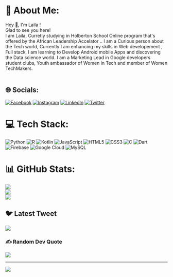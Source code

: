 # 💫 About Me:
Hey 👋, I'm Laila !<br>Glad to see you here!<br>I am Laila, Curretly studying in Holberton School Online program that's offered by the African Leadership Accelator .. I am a Curious person about the Tech world, Currently I am enhancing my skills in Web developement , Full stack, I am learning to Develop Android mobile Apps and discovering the Data science world. I am a Marketing Lead in Google developers student clubs, Youth ambassador of Women in Tech and member of Women TechMakers.<br><br>


## 🌐 Socials:
[![Facebook](https://img.shields.io/badge/Facebook-%231877F2.svg?logo=Facebook&logoColor=white)](https://facebook.com/https://www.facebook.com/profile.php?id=100048069981563) [![Instagram](https://img.shields.io/badge/Instagram-%23E4405F.svg?logo=Instagram&logoColor=white)](https://instagram.com/lailaeddaris) [![LinkedIn](https://img.shields.io/badge/LinkedIn-%230077B5.svg?logo=linkedin&logoColor=white)](https://linkedin.com/in/https://www.linkedin.com/in/lailaeddaris/) [![Twitter](https://img.shields.io/badge/Twitter-%231DA1F2.svg?logo=Twitter&logoColor=white)](https://twitter.com/LailaEddaris) 

# 💻 Tech Stack:
![Python](https://img.shields.io/badge/python-3670A0?style=flat&logo=python&logoColor=ffdd54) ![R](https://img.shields.io/badge/r-%23276DC3.svg?style=flat&logo=r&logoColor=white) ![Kotlin](https://img.shields.io/badge/kotlin-%230095D5.svg?style=flat&logo=kotlin&logoColor=white) ![JavaScript](https://img.shields.io/badge/javascript-%23323330.svg?style=flat&logo=javascript&logoColor=%23F7DF1E) ![HTML5](https://img.shields.io/badge/html5-%23E34F26.svg?style=flat&logo=html5&logoColor=white) ![CSS3](https://img.shields.io/badge/css3-%231572B6.svg?style=flat&logo=css3&logoColor=white) ![C](https://img.shields.io/badge/c-%2300599C.svg?style=flat&logo=c&logoColor=white) ![Dart](https://img.shields.io/badge/dart-%230175C2.svg?style=flat&logo=dart&logoColor=white) ![Firebase](https://img.shields.io/badge/firebase-%23039BE5.svg?style=flat&logo=firebase) ![Google Cloud](https://img.shields.io/badge/Google%20Cloud-%234285F4.svg?style=flat&logo=google-cloud&logoColor=white) ![MySQL](https://img.shields.io/badge/mysql-%2300f.svg?style=flat&logo=mysql&logoColor=white)
# 📊 GitHub Stats:
![](https://github-readme-stats.vercel.app/api?username=lailaaaed03&theme=dracula&hide_border=false&include_all_commits=true&count_private=true)<br/>
![](https://github-readme-streak-stats.herokuapp.com/?user=lailaaaed03&theme=dracula&hide_border=false)<br/>
![](https://github-readme-stats.vercel.app/api/top-langs/?username=lailaaaed03&theme=dracula&hide_border=false&include_all_commits=true&count_private=true&layout=compact)

## 🐦 Latest Tweet
[![](https://gtce.itsvg.in/api?username=LailaEddaris)](https://github.com/VishwaGauravIn/github-twitter-card-embed)

### ✍️ Random Dev Quote
![](https://quotes-github-readme.vercel.app/api?type=vetical&theme=radical)

---
[![](https://visitcount.itsvg.in/api?id=lailaaaed03&icon=2&color=10)](https://visitcount.itsvg.in)


